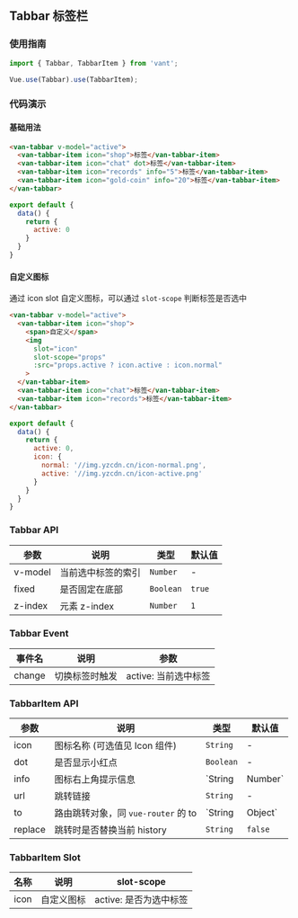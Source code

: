 ## Tabbar 标签栏

### 使用指南
``` javascript
import { Tabbar, TabbarItem } from 'vant';

Vue.use(Tabbar).use(TabbarItem);
```

### 代码演示

#### 基础用法


```html
<van-tabbar v-model="active">
  <van-tabbar-item icon="shop">标签</van-tabbar-item>
  <van-tabbar-item icon="chat" dot>标签</van-tabbar-item>
  <van-tabbar-item icon="records" info="5">标签</van-tabbar-item>
  <van-tabbar-item icon="gold-coin" info="20">标签</van-tabbar-item>
</van-tabbar>
```

```javascript
export default {
  data() {
    return {
      active: 0
    }
  }
}
```


#### 自定义图标
通过 icon slot 自定义图标，可以通过 `slot-scope` 判断标签是否选中

```html
<van-tabbar v-model="active">
  <van-tabbar-item icon="shop">
    <span>自定义</span>
    <img
      slot="icon"
      slot-scope="props"
      :src="props.active ? icon.active : icon.normal"
    >
  </van-tabbar-item>
  <van-tabbar-item icon="chat">标签</van-tabbar-item>
  <van-tabbar-item icon="records">标签</van-tabbar-item>
</van-tabbar>
```

```javascript
export default {
  data() {
    return {
      active: 0,
      icon: {
        normal: '//img.yzcdn.cn/icon-normal.png',
        active: '//img.yzcdn.cn/icon-active.png'
      }
    }
  }
}
```


### Tabbar API

| 参数 | 说明 | 类型 | 默认值 |
|-----------|-----------|-----------|-------------|
| v-model | 当前选中标签的索引 | `Number` | - |
| fixed | 是否固定在底部 | `Boolean` | `true` |
| z-index | 元素 z-index | `Number` | `1` |

### Tabbar Event

| 事件名 | 说明 | 参数 |
|-----------|-----------|-----------|
| change | 切换标签时触发 | active: 当前选中标签 |

### TabbarItem API

| 参数 | 说明 | 类型 | 默认值 |
|-----------|-----------|-----------|-----------|
| icon | 图标名称 (可选值见 Icon 组件) | `String` | - |
| dot | 是否显示小红点 | `Boolean` | - |
| info | 图标右上角提示信息 | `String | Number` | - |
| url | 跳转链接 | `String` | - |
| to | 路由跳转对象，同 `vue-router` 的 to | `String | Object` | - |
| replace | 跳转时是否替换当前 history | `String` | `false` |

### TabbarItem Slot

| 名称 | 说明 | slot-scope |
|-----------|-----------|-----------|
| icon | 自定义图标 | active: 是否为选中标签 |

